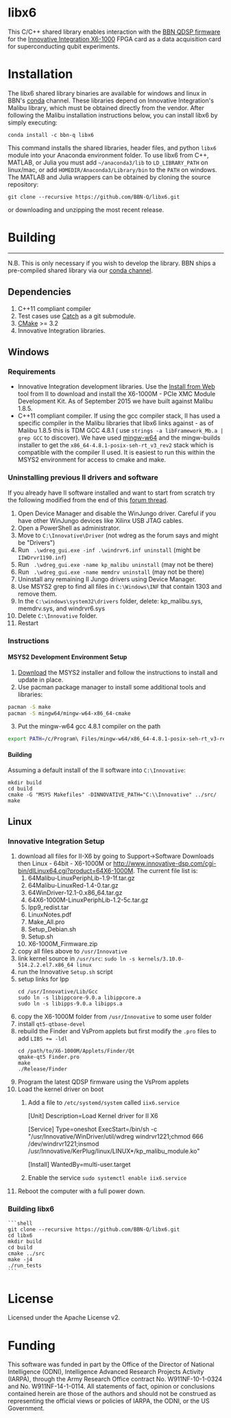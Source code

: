 # libx6

This C/C++ shared library enables interaction with the [BBN QDSP firmware](https://github.com/BBN-Q/BBN-QDSP-X6)
for the [Innovative Integration X6-1000](http://www.innovative-dsp.com/products.php?product=X6-1000M)
FPGA card as a data acquisition card for superconducting qubit experiments.

# Installation

The libx6 shared library binaries are available for windows and linux in BBN's
[conda](https://www.continuum.io/downloads) channel. These libraries depend
on Innovative Integration's Malibu library, which must be obtained directly
from the vendor. After following the Malibu installation instructions below, you
can install libx6 by simply executing:
```
conda install -c bbn-q libx6
```

This command installs the shared libraries, header files, and python `libx6`
module into your Anaconda environment folder. To use libx6 from C++, MATLAB, or
Julia you must add `~/anaconda3/lib` to `LD_LIBRARY_PATH` on linux/mac, or add
`HOMEDIR/Anaconda3/Library/bin` to the `PATH` on windows. The MATLAB and Julia
wrappers can be obtained by cloning the source repository:
```
git clone --recursive https://github.com/BBN-Q/libx6.git
```
or downloading and unzipping the most recent release.

# Building
----------------------

N.B. This is only necessary if you wish to develop the library. BBN ships
a pre-compiled shared library via our [conda channel](https://anaconda.org/bbn-q/).

## Dependencies

1. C++11 compliant compiler
2. Test cases use [Catch](https://github.com/philsquared/Catch) as a
git submodule.
3. [CMake](https://cmake.org/) >= 3.2
4. Innovative Integration libraries.

## Windows

### Requirements

* Innovative Integration development libraries. Use the [Install from
Web](http://www.innovative-dsp.com/support/installfromwebAutomatic.htm) tool
from II to download and install the X6-1000M - PCIe XMC Module Development Kit.
As of September 2015 we have built against Malibu 1.8.5.
* C++11 compliant compiler.  If using the gcc compiler stack, II has used a
specific compiler in the Malibu libraries that libx6 links against - as of
Malibu 1.8.5 this is TDM GCC 4.8.1 ( use `strings -a libFramework_Mb.a | grep
GCC` to discover). We have used [mingw-w64](http://mingw-w64.org/) and the
mingw-builds installer to get the ``x86_64-4.8.1-posix-seh-rt_v3_rev2`` stack
which is compatible with the compiler II used.  It is easiest to run this
within the MSYS2 environment for access to cmake and make.

### Uninstalling previous II drivers and software

If you already have II software installed and want to start from scratch try the
following modified from the end of this [forum
thread](http://www.innovative-dsp.com/forum/viewtopic.php?t=2032).

1. Open Device Manager and disable the WinJungo driver. Careful if you have
other WinJungo devices like Xilinx USB JTAG cables.
2. Open a PowerShell as administrator.
3. Move to  `C:\Innovative\Driver` (not wdreg as the forum says and might be "Drivers")
4. Run ` .\wdreg_gui.exe -inf .\windrvr6.inf uninstall` (might be `IIWDrvr1190.inf`)
5. Run ` .\wdreg_gui.exe -name kp_malibu uninstall` (may not be there)
6. Run ` .\wdreg_gui.exe -name memdrv uninstall` (may not be there)
7. Uninstall any remaining II Jungo drivers using Device Manager.
8. Use MSYS2 grep to find all files in `C:\Windows\INF` that contain 1303 and remove them.
9. In the `C:\windows\system32\drivers` folder, delete: kp_malibu.sys, memdrv.sys, and windrvr6.sys
10. Delete `C:\Innovative` folder.
11. Restart

### Instructions

#### MSYS2 Development Environment Setup

1. [Download](http://msys2.github.io/) the MSYS2 installer and follow the instructions to install and update in place.
2. Use pacman package manager to install some additional tools and libraries:

  ```bash
  pacman -S make
  pacman -S mingw64/mingw-w64-x86_64-cmake
  ```
3. Put the mingw-w64 gcc 4.8.1 compiler on the path

  ```bash
  export PATH=/c/Program\ Files/mingw-w64/x86_64-4.8.1-posix-seh-rt_v3-rev2/mingw64/bin:$PATH
  ```

#### Building
Assuming a default install of the II software into ``C:\Innovative``:
```shell
mkdir build
cd build
cmake -G "MSYS Makefiles" -DINNOVATIVE_PATH="C:\\Innovative" ../src/
make
```

## Linux

### Innovative Integration Setup

1. download all files for II-X6 by going to Support->Software Downloads then Linux - 64bit - X6-1000M
or http://www.innovative-dsp.com/cgi-bin/dlLinux64.cgi?product=64X6-1000M. The current file list is:
    1. 64Malibu-LinuxPeriphLib-1.9-1f.tar.gz
    1. 64Malibu-LinuxRed-1.4-0.tar.gz
    1. 64WinDriver-12.1-0.x86_64.tar.gz
    1. 64X6-1000M-LinuxPeriphLib-1.2-5c.tar.gz
    1. Ipp9_redist.tar
    1. LinuxNotes.pdf
    1. Make_All.pro
    1. Setup_Debian.sh
    1. Setup.sh
    1. X6-1000M_Firmware.zip
2. copy all files above to `/usr/Innovative`
3. link kernel source in `/usr/src`: `sudo ln -s kernels/3.10.0-514.2.2.el7.x86_64 linux`
4. run the Innovative `Setup.sh` script
5. setup links for Ipp
    ```shell
    cd /usr/Innovative/Lib/Gcc
    sudo ln -s libippcore-9.0.a libippcore.a
    sudo ln -s libipps-9.0.a libipps.a
    ```
6. copy the X6-1000M folder from `/usr/Innovative` to some user folder
7. install `qt5-qtbase-devel`
8. rebuild the Finder and VsProm applets but first modify the `.pro` files to add `LIBS += -ldl`
    ```shell
    cd /path/to/X6-1000M/Applets/Finder/Qt
    qmake-qt5 Finder.pro
    make
    ./Release/Finder
    ```
9. Program the latest QDSP firmware using the VsProm applets
10. Load the kernel driver on boot
    1. Add a file to `/etc/systemd/system` called `iix6.service`

        [Unit]
        Description=Load Kernel driver for II X6

        [Service]
        Type=oneshot
        ExecStart=/bin/sh -c "/usr/Innovative/WinDriver/util/wdreg windrvr1221;chmod 666 /dev/windrvr1221;insmod /usr/Innovative/KerPlug/linux/LINUX*/kp_malibu_module.ko"

        [Install]
        WantedBy=multi-user.target

    2. Enable the service `sudo systemctl enable iix6.service`
10. Reboot the computer with a full power down.

### Building libx6

    ```shell
    git clone --recursive https://github.com/BBN-Q/libx6.git
    cd libx6
    mkdir build
    cd build
    cmake ../src
    make -j4
    ./run_tests
    ```

# License

Licensed under the Apache License v2.

# Funding

This software was funded in part by the Office of the Director of National
Intelligence (ODNI), Intelligence Advanced Research Projects Activity (IARPA),
through the Army Research Office contract No. W911NF-10-1-0324 and No.
W911NF-14-1-0114. All statements of fact, opinion or conclusions contained
herein are those of the authors and should not be construed as representing the
official views or policies of IARPA, the ODNI, or the US Government.
